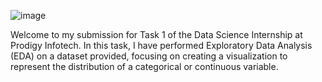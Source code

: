 ![image](https://github.com/user-attachments/assets/e441786a-78ba-40ea-952f-7e451c69f2c8)

Welcome to my submission for Task 1 of the Data Science Internship at Prodigy Infotech. In this task, I have performed Exploratory Data Analysis (EDA) on a dataset provided, focusing on creating a visualization to represent the distribution of a categorical or continuous variable.


 
